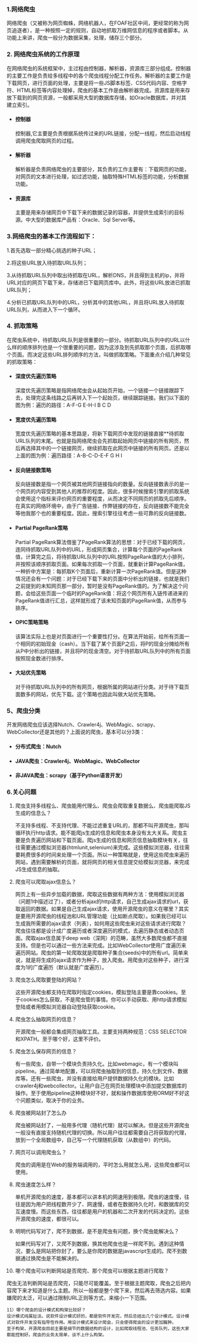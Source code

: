 ### 1.网络爬虫

网络爬虫（又被称为网页蜘蛛，网络机器人，在FOAF社区中间，更经常的称为网页追逐者），是一种按照一定的规则，自动地抓取万维网信息的程序或者脚本。从功能上来讲，爬虫一般分为数据采集，处理，储存三个部分。

### 2. 网络爬虫系统的工作原理

在网络爬虫的系统框架中，主过程由控制器，解析器，资源库三部分组成。控制器的主要工作是负责给多线程中的各个爬虫线程分配工作任务。解析器的主要工作是下载网页，进行页面的处理，主要是将一些JS脚本标签、CSS代码内容、空格字符、HTML标签等内容处理掉，爬虫的基本工作是由解析器完成。资源库是用来存放下载到的网页资源，一般都采用大型的数据库存储，如Oracle数据库，并对其建立索引。

* #### 控制器

  控制器,它主要是负责根据系统传过来的URL链接，分配一线程，然后启动线程调用爬虫爬取网页的过程。

* #### 解析器

  解析器是负责网络爬虫的主要部分，其负责的工作主要有：下载网页的功能，对网页的文本进行处理，如过滤功能，抽取特殊HTML标签的功能，分析数据功能。

* #### 资源库

  主要是用来存储网页中下载下来的数据记录的容器，并提供生成索引的目标源。中大型的数据库产品有：Oracle、Sql Server等。

### 3.网络爬虫的基本工作流程如下：

1.首先选取一部分精心挑选的种子URL；

2.将这些URL放入待抓取URL队列；

3.从待抓取URL队列中取出待抓取在URL，解析DNS，并且得到主机的ip，并将URL对应的网页下载下来，存储进已下载网页库中。此外，将这些URL放进已抓取URL队列；

4.分析已抓取URL队列中的URL，分析其中的其他URL，并且将URL放入待抓取URL队列，从而进入下一个循环。

### 4. 抓取策略

在爬虫系统中，待抓取URL队列是很重要的一部分。待抓取URL队列中的URL以什么样的顺序排列也是一个很重要的问题，因为这涉及到先抓取那个页面，后抓取哪个页面。而决定这些URL排列顺序的方法，叫做抓取策略。下面重点介绍几种常见的抓取策略：

* #### 深度优先遍历策略

  深度优先遍历策略是指网络爬虫会从起始页开始，一个链接一个链接跟踪下去，处理完这条线路之后再转入下一个起始页，继续跟踪链接。我们以下面的图为例：遍历的路径：A-F-G E-H-I B C D

* #### 宽度优先遍历策略

  宽度优先遍历策略的基本思路是，将新下载网页中发现的链接直接\*\*待抓取URL队列的末尾。也就是指网络爬虫会先抓取起始网页中链接的所有网页，然后再选择其中的一个链接网页，继续抓取在此网页中链接的所有网页。还是以上面的图为例：遍历路径：A-B-C-D-E-F G H I

* #### 反向链接数策略

  反向链接数是指一个网页被其他网页链接指向的数量。反向链接数表示的是一个网页的内容受到其他人的推荐的程度。因此，很多时候搜索引擎的抓取系统会使用这个指标来评价网页的重要程度，从而决定不同网页的抓取先后顺序。在真实的网络环境中，由于广告链接、作弊链接的存在，反向链接数不能完全等他我那个也的重要程度。因此，搜索引擎往往考虑一些可靠的反向链接数。

* #### Partial PageRank策略

  Partial PageRank算法借鉴了PageRank算法的思想：对于已经下载的网页，连同待抓取URL队列中的URL，形成网页集合，计算每个页面的PageRank值，计算完之后，将待抓取URL队列中的URL按照PageRank值的大小排列，并按照该顺序抓取页面。如果每次抓取一个页面，就重新计算PageRank值，一种折中方案是：每抓取K个页面后，重新计算一次PageRank值。但是这种情况还会有一个问题：对于已经下载下来的页面中分析出的链接，也就是我们之前提到的未知网页那一部分，暂时是没有PageRank值的。为了解决这个问题，会给这些页面一个临时的PageRank值：将这个网页所有入链传递进来的PageRank值进行汇总，这样就形成了该未知页面的PageRank值，从而参与排序。

* #### OPIC策略策略

  该算法实际上也是对页面进行一个重要性打分。在算法开始前，给所有页面一个相同的初始现金（cash）。当下载了某个页面P之后，将P的现金分摊给所有从P中分析出的链接，并且将P的现金清空。对于待抓取URL队列中的所有页面按照现金数进行排序。

* #### 大站优先策略

  对于待抓取URL队列中的所有网页，根据所属的网站进行分类。对于待下载页面数多的网站，优先下载。这个策略也因此叫做大站优先策略。

### 5、爬虫分类

开发网络爬虫应该选择Nutch、Crawler4j、WebMagic、scrapy、WebCollector还是其他的？上面说的爬虫，基本可以分3类：

* #### 分布式爬虫：Nutch
* #### JAVA爬虫：Crawler4j、WebMagic、WebCollector
* #### 非JAVA爬虫：scrapy（基于Python语言开发）

### 6.关心问题

1. 爬虫支持多线程么、爬虫能用代理么、爬虫会爬取重复数据么、爬虫能爬取JS生成的信息么？

   不支持多线程、不支持代理、不能过滤重复URL的，那都不叫开源爬虫，那叫循环执行http请求。能不能爬js生成的信息和爬虫本身没有太大关系。爬虫主要是负责遍历网站和下载页面。爬js生成的信息和网页信息抽取模块有关，往往需要通过模拟浏览器\(htmlunit,selenium\)来完成。这些模拟浏览器，往往需要耗费很多的时间来处理一个页面。所以一种策略就是，使用这些爬虫来遍历网站，遇到需要解析的页面，就将网页的相关信息提交给模拟浏览器，来完成JS生成信息的抽取。

2. 爬虫可以爬取ajax信息么？

   网页上有一些异步加载的数据，爬取这些数据有两种方法：使用模拟浏览器（问题1中描述过了），或者分析ajax的http请求，自己生成ajax请求的url，获取返回的数据。如果是自己生成ajax请求，使用开源爬虫的意义在哪里？其实是要用开源爬虫的线程池和URL管理功能（比如断点爬取）。如果我已经可以生成我所需要的ajax请求（列表），如何用这些爬虫来对这些请求进行爬取？爬虫往往都是设计成广度遍历或者深度遍历的模式，去遍历静态或者动态页面。爬取ajax信息属于deep web（深网）的范畴，虽然大多数爬虫都不直接支持。但是也可以通过一些方法来完成。比如WebCollector使用广度遍历来遍历网站。爬虫的第一轮爬取就是爬取种子集合\(seeds\)中的所有url。简单来说，就是将生成的ajax请求作为种子，放入爬虫。用爬虫对这些种子，进行深度为1的广度遍历（默认就是广度遍历）。

3. 爬虫怎么爬取要登陆的网站？

   这些开源爬虫都支持在爬取时指定cookies，模拟登陆主要是靠cookies。至于cookies怎么获取，不是爬虫管的事情。你可以手动获取、用http请求模拟登陆或者用模拟浏览器自动登陆获取cookie。

4. 爬虫怎么抽取网页的信息？

   开源爬虫一般都会集成网页抽取工具。主要支持两种规范：CSS SELECTOR和XPATH。至于哪个好，这里不评价。

5. 爬虫怎么保存网页的信息？

   有一些爬虫，自带一个模块负责持久化。比如webmagic，有一个模块叫pipeline。通过简单地配置，可以将爬虫抽取到的信息，持久化到文件、数据库等。还有一些爬虫，并没有直接给用户提供数据持久化的模块。比如crawler4j和webcollector。让用户自己在网页处理模块中添加提交数据库的操作。至于使用pipeline这种模块好不好，就和操作数据库使用ORM好不好这个问题类似，取决于你的业务。

6. 爬虫被网站封了怎么办

   爬虫被网站封了，一般用多代理（随机代理）就可以解决。但是这些开源爬虫一般没有直接支持随机代理的切换。所以用户往往都需要自己将获取的代理，放到一个全局数组中，自己写一个代理随机获取（从数组中）的代码。

7. 网页可以调用爬虫么？

   爬虫的调用是在Web的服务端调用的，平时怎么用就怎么用，这些爬虫都可以使用。

8. 爬虫速度怎么样？

   单机开源爬虫的速度，基本都可以讲本机的网速用到极限。爬虫的速度慢，往往是因为用户把线程数开少了、网速慢，或者在数据持久化时，和数据库的交互速度慢。而这些东西，往往都是用户的机器和二次开发的代码决定的。这些开源爬虫的速度，都很可以。

9. 明明代码写对了，爬不到数据，是不是爬虫有问题，换个爬虫能解决么？

   如果代码写对了，又爬不到数据，换其他爬虫也是一样爬不到。遇到这种情况，要么是网站把你封了，要么是你爬的数据是javascript生成的。爬不到数据通过换爬虫是不能解决的。

10. 哪个爬虫可以判断网站是否爬完、那个爬虫可以根据主题进行爬取？

 爬虫无法判断网站是否爬完，只能尽可能覆盖。至于根据主题爬取，爬虫之后把内容爬下来才知道是什么主题。所以一般都是整个爬下来，然后再去筛选内容。如果嫌爬的太泛，可以通过限制URL正则等方式，来缩小一下范围。

```
11）哪个爬虫的设计模式和构架比较好？
设计模式纯属扯淡。说软件设计模式好的，都是软件开发完，然后总结出几个设计模式。设计模式对软件开发没有指导性作用。用设计模式来设计爬虫，只会使得爬虫的设计更加臃肿。
至于构架，开源爬虫目前主要是细节的数据结构的设计，比如爬取线程池、任务队列，这些大家都能控制好。爬虫的业务太简单，谈不上什么构架。
```



